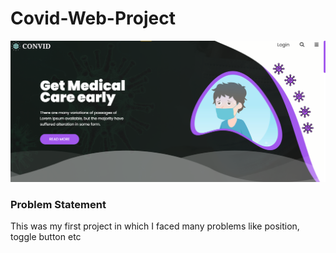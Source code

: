 # Covid-Web-Project
<img src="./images/covid.png" alt=""></img>

<h3>Problem Statement</h3>
<p>This was my first project in which I faced many problems like position, toggle button etc</p>



